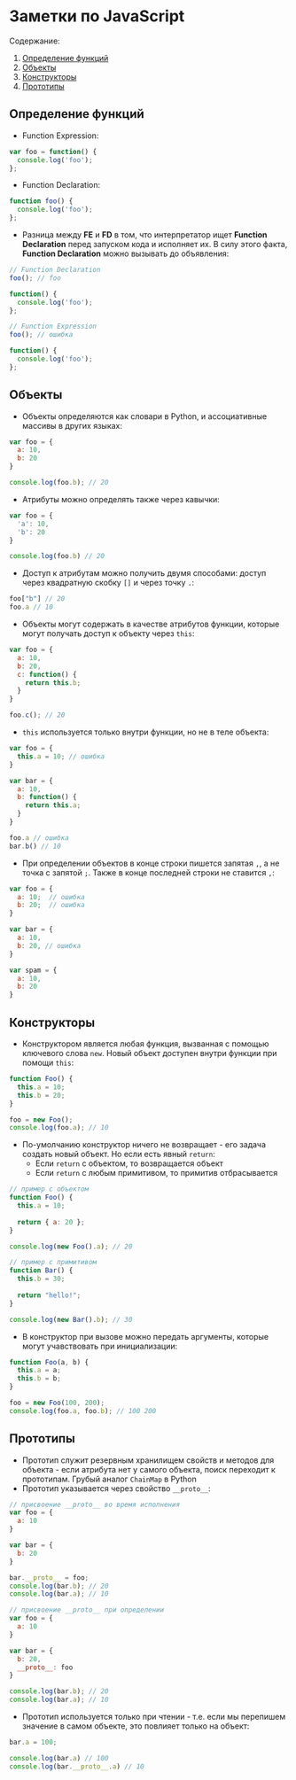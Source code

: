 # Заметки по JavaScript

Содержание:
1. [Определение функций](https://github.com/artinnok/notes/blob/master/javascript.md#Определение-функций)
2. [Объекты](https://github.com/artinnok/notes/blob/master/javascript.md#Объекты)
3. [Конструкторы](https://github.com/artinnok/notes/blob/master/javascript.md#Конструкторы)
4. [Прототипы](https://github.com/artinnok/notes/blob/master/javascript.md#Прототипы)


## Определение функций
* Function Expression:
```javascript
var foo = function() {
  console.log('foo');
};
```

* Function Declaration:
```javascript
function foo() {
  console.log('foo');
};
```
* Разница между **FE** и **FD** в том, что интерпретатор ищет **Function Declaration** перед запуском кода и исполняет их. В силу этого факта, **Function Declaration** можно вызывать до объявления:
```javascript
// Function Declaration
foo(); // foo

function() {
  console.log('foo');
};

// Function Expression
foo(); // ошибка

function() {
  console.log('foo');
};
```

## Объекты
* Объекты определяются как словари в Python, и ассоциативные массивы в других языках:
```javascript
var foo = {
  a: 10,
  b: 20 
}

console.log(foo.b); // 20
```

* Атрибуты можно определять также через кавычки:
```javascript
var foo = {
  'a': 10, 
  'b': 20
}

console.log(foo.b) // 20
```

* Доступ к атрибутам можно получить двумя способами: доступ через квадратную скобку `[]` и через точку `.`:
```javascript
foo["b"] // 20
foo.a // 10
```


* Объекты могут содержать в качестве атрибутов функции, которые могут получать доступ к объекту через `this`:
```javascript
var foo = {
  a: 10,
  b: 20,
  c: function() {
    return this.b;
  }
}

foo.c(); // 20
```
* `this` используется только внутри функции, но не в теле объекта:
```javascript
var foo = {
  this.a = 10; // ошибка
}

var bar = {
  a: 10,
  b: function() {
    return this.a;
  }
}

foo.a // ошибка
bar.b() // 10
```
* При определении объектов в конце строки пишется запятая `,`, а не точка с запятой `;`. Также в конце последней строки не ставится `,`:
```javascript
var foo = {
  a: 10;  // ошибка
  b: 20;  // ошибка
}

var bar = {
  a: 10,
  b: 20, // ошибка
}

var spam = {
  a: 10,
  b: 20
}
```

## Конструкторы
* Конструктором является любая функция, вызванная с помощью ключевого слова `new`. Новый объект доступен внутри функции при помощи `this`:
```javascript
function Foo() {
  this.a = 10;
  this.b = 20;
}

foo = new Foo();
console.log(foo.a); // 10
```
* По-умолчанию конструктор ничего не возвращает - его задача создать новый объект. Но если есть явный `return`:
  * Если `return` с объектом, то возвращается объект
  * Если `return` с любым примитивом, то примитив отбрасывается
  
```javascript
// пример с объектом
function Foo() {
  this.a = 10;
  
  return { a: 20 };
}

console.log(new Foo().a); // 20

// пример с примитивом
function Bar() {
  this.b = 30;
  
  return "hello!";
}

console.log(new Bar().b); // 30
```

* В конструктор при вызове можно передать аргументы, которые могут учавствовать при инициализации:
```javascript
function Foo(a, b) {
  this.a = a;
  this.b = b;
}

foo = new Foo(100, 200);
console.log(foo.a, foo.b); // 100 200
```

## Прототипы
* Прототип служит резервным хранилищем свойств и методов для объекта - если атрибута нет у самого объекта, поиск переходит к прототипам. Грубый аналог `ChainMap` в Python
* Прототип указывается через свойство `__proto__`:
```javascript
// присвоение __proto__ во время исполнения
var foo = {
  a: 10
}

var bar = {
  b: 20
}

bar.__proto__ = foo;
console.log(bar.b); // 20
console.log(bar.a); // 10

// присвоение __proto__ при определении
var foo = {
  a: 10
}

var bar = {
  b: 20,
  __proto__: foo
}

console.log(bar.b); // 20
console.log(bar.a); // 10
```
* Прототип используется только при чтении - т.е. если мы перепишем значение в самом объекте, это повлияет только на объект:
```javascript
bar.a = 100; 

console.log(bar.a) // 100
console.log(bar.__proto__.a) // 10
```
